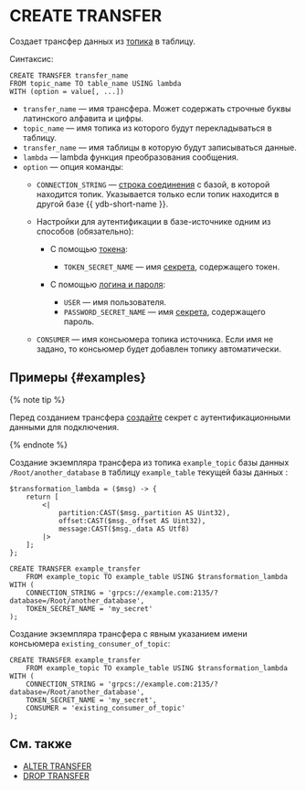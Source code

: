 # CREATE TRANSFER

Создает трансфер данных из [топика](../../../concepts/topic.md) в таблицу.

Синтаксис:

```yql
CREATE TRANSFER transfer_name 
FROM topic_name TO table_name USING lambda
WITH (option = value[, ...])
```

* `transfer_name` — имя трансфера. Может содержать строчные буквы латинского алфавита и цифры.
* `topic_name` — имя топика из которого будут перекладываться в таблицу.
* `transfer_name` — имя таблицы в которую будут записываться данные.
* `lambda` — lambda функция преобразования сообщения.
* `option` — опция команды:
  * `CONNECTION_STRING` — [строка соединения](../../../concepts/connect.md#connection_string) c базой, в которой находится топик. Указывается только если топик находится в другой базе {{ ydb-short-name }}.
  * Настройки для аутентификации в базе-источнике одним из способов (обязательно):

    * С помощью [токена](../../../recipes/ydb-sdk/auth-access-token.md):

      * `TOKEN_SECRET_NAME` — имя [секрета](../../../concepts/datamodel/secrets.md), содержащего токен.

    * С помощью [логина и пароля](../../../recipes/ydb-sdk/auth-static.md):

      * `USER` — имя пользователя.
      * `PASSWORD_SECRET_NAME` — имя [секрета](../../../concepts/datamodel/secrets.md), содержащего пароль.

  * `CONSUMER` — имя консьюмера топика источника. Если имя не задано, то консьюмер будет добавлен топику автоматически.

## Примеры {#examples}

{% note tip %}

Перед созданием трансфера [создайте](create-object-type-secret.md) секрет с аутентификационными данными для подключения.

{% endnote %}

Создание экземпляра трансфера из топика `example_topic` базы данных `/Root/another_database` в таблицу `example_table` текущей базы данных :

```yql
$transformation_lambda = ($msg) -> {
    return [
        <|
            partition:CAST($msg._partition AS Uint32),
            offset:CAST($msg._offset AS Uint32),
            message:CAST($msg._data AS Utf8)
        |>
    ];
};

CREATE TRANSFER example_transfer
    FROM example_topic TO example_table USING $transformation_lambda
WITH (
    CONNECTION_STRING = 'grpcs://example.com:2135/?database=/Root/another_database',
    TOKEN_SECRET_NAME = 'my_secret'
);
```

Создание экземпляра трансфера с явным указанием имени консьюмера `existing_consumer_of_topic`:

```yql
CREATE TRANSFER example_transfer
    FROM example_topic TO example_table USING $transformation_lambda
WITH (
    CONNECTION_STRING = 'grpcs://example.com:2135/?database=/Root/another_database',
    TOKEN_SECRET_NAME = 'my_secret',
    CONSUMER = 'existing_consumer_of_topic'
);
```



## См. также

* [ALTER TRANSFER](alter-transfer.md)
* [DROP TRANSFER](drop-transfer.md)
